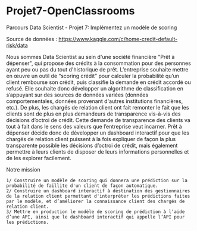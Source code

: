 # Projet7-OpenClassrooms
Parcours Data Scientist - Projet 7: Implémentez un modèle de scoring

Source de données : https://www.kaggle.com/c/home-credit-default-risk/data

Nous sommes Data Scientist au sein d'une société financière "Prêt à dépenser", qui propose des crédits à la consommation pour des personnes ayant peu ou pas du tout d'historique de prêt.
L’entreprise souhaite mettre en œuvre un outil de “scoring crédit” pour calculer la probabilité qu’un client rembourse son crédit, puis classifie la demande en crédit accordé ou refusé. Elle souhaite donc développer un algorithme de classification en s’appuyant sur des sources de données variées (données comportementales, données provenant d'autres institutions financières, etc.).
De plus, les chargés de relation client ont fait remonter le fait que les clients sont de plus en plus demandeurs de transparence vis-à-vis des décisions d’octroi de crédit. Cette demande de transparence des clients va tout à fait dans le sens des valeurs que l’entreprise veut incarner.
Prêt à dépenser décide donc de développer un dashboard interactif pour que les chargés de relation client puissent à la fois expliquer de façon la plus transparente possible les décisions d’octroi de crédit, mais également permettre à leurs clients de disposer de leurs informations personnelles et de les explorer facilement. 

Notre mission

	1/ Construire un modèle de scoring qui donnera une prédiction sur la probabilité de faillite d'un client de façon automatique.
	2/ Construire un dashboard interactif à destination des gestionnaires de la relation client permettant d'interpréter les prédictions faites par le modèle, et d’améliorer la connaissance client des chargés de relation client.
	3/ Mettre en production le modèle de scoring de prédiction à l’aide d’une API, ainsi que le dashboard interactif qui appelle l’API pour les prédictions.

